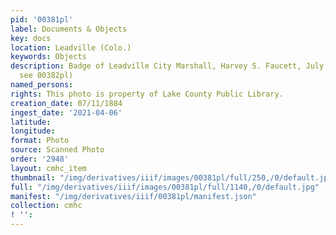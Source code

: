 ```yaml
---
pid: '00381pl'
label: Documents & Objects
key: docs
location: Leadville (Colo.)
keywords: Objects
description: Badge of Leadville City Marshall, Harvey S. Faucett, July 11, 1884. (back
  see 00382pl)
named_persons: 
rights: This photo is property of Lake County Public Library.
creation_date: 07/11/1884
ingest_date: '2021-04-06'
latitude: 
longitude: 
format: Photo
source: Scanned Photo
order: '2948'
layout: cmhc_item
thumbnail: "/img/derivatives/iiif/images/00381pl/full/250,/0/default.jpg"
full: "/img/derivatives/iiif/images/00381pl/full/1140,/0/default.jpg"
manifest: "/img/derivatives/iiif/00381pl/manifest.json"
collection: cmhc
! '': 
---
```


